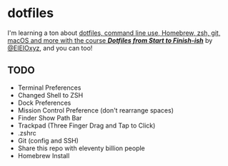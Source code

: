 # dotfiles

I'm learning a ton about [dotfiles, command line use, Homebrew, zsh, git, macOS and more with the course ***Dotfiles from Start to Finish-ish***](http://dotfiles.eieio.xyz/) by [@EIEIOxyz](https://twitter.com/EIEIOxyz/), and you can too!


## TODO
- Terminal Preferences
- Changed Shell to ZSH
- Dock Preferences
- Mission Control Preference (don't rearrange spaces)
- Finder Show Path Bar
- Trackpad (Three Finger Drag and Tap to Click)
- .zshrc
- Git (config and SSH)
- Share this repo with eleventy billion people
- Homebrew Install

